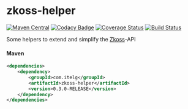 zkoss-helper
============

[![Maven Central](https://maven-badges.herokuapp.com/maven-central/com.itelg/zkoss-helper/badge.svg)](https://maven-badges.herokuapp.com/maven-central/com.itelg/zkoss-helper)
[![Codacy Badge](https://api.codacy.com/project/badge/grade/af1a19655a124f1092b9afa25d1210b6)](https://www.codacy.com/app/eggers-julian/zkoss-helper)
[![Coverage Status](https://coveralls.io/repos/julian-eggers/zkoss-helper/badge.svg)](https://coveralls.io/r/julian-eggers/zkoss-helper)
[![Build Status](https://travis-ci.org/julian-eggers/zkoss-helper.svg?branch=master)](https://travis-ci.org/julian-eggers/zkoss-helper)

Some helpers to extend and simplify the [Zkoss](http://www.zkoss.org/ "Zkoss-Framework")-API

#### Maven
```xml
<dependencies>
	<dependency>
		<groupId>com.itelg</groupId>
		<artifactId>zkoss-helper</artifactId>
		<version>0.3.0-RELEASE</version>
	</dependency>
</dependencies>
```
